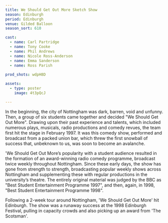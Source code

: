 ```yaml
---
title: We Should Get Out More Sketch Show
season: Edinburgh
period: Edinburgh
venue: Gilded Balloon
season_sort: 610

cast:
  - name: Carl Partridge
  - name: Tony Cooke
  - name: Phil Andrews
  - name: Nicole Ross-Anderson
  - name: Emma Sanderson
  - name: Ross Parish
  
prod_shots: wdpH8D

assets:
  - type: poster
    image: 4t3pQcJ

---
```


In the beginning, the city of Nottingham was dark, barren, void and unfunny. Then, a group of six students came together and decided "We Should Get Out More". Drawing upon their past experience and talents, which included numerous plays, musicals, radio productions and comedy revues, the team first hit the stage in February 1997. It was this comedy show, performed and broadcast from a packed union bar, which threw the first snowball of success that, unbeknown to us, was soon to become an avalanche.

'We Should Get Out More’s popularity with a student audience resulted in the formation of an award-winning radio comedy programme, broadcast twice weekly throughout Nottingham. Since these early days, the show has gone from strength to strength, broadcasting popular weekly shows across Nottingham and supplementing these with regular productions in the university’s theatre. The entirely original material was judged by the BBC as "Best Student Entertainment Programme 1997", and then, again, in 1998, "Best Student Entertainment Programme 1998".

Following a 2-week tour around Nottingham, 'We Should Get Out More' hit Edinburgh. The show was a runaway success at the 1998 Edinburgh Festival, pulling in capacity crowds and also picking up an award from 'The Scotsman'.
